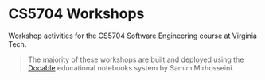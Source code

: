 # CS5704 Workshops
Workshop activities for the CS5704 Software Engineering course at Virginia Tech.



> The majority of these workshops are built and deployed using the [Docable](https://docable.cloud/) educational notebooks system by Samim Mirhosseini.

